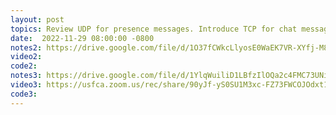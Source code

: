 ```yaml
---
layout: post
topics: Review UDP for presence messages. Introduce TCP for chat messages. Assigned [project05](assignments/project05.html) due 12/6 at 11:59am
date:  2022-11-29 08:00:00 -0800
notes2: https://drive.google.com/file/d/1O37fCWkcLlyosE0WaEK7VR-XYfj-M8dY/view?usp=sharing
video2: 
code2: 
notes3: https://drive.google.com/file/d/1YlqWuiliD1LBfzIlOQa2c4FMC73UNi1Z/view?usp=sharing
video3: https://usfca.zoom.us/rec/share/90yJf-yS0SU1M3xc-FZ73FWCOJOdxt1Rg568xy4_3KyTJeHEZDbJYstKjM8pB2DL.dOPXnX-pvOYPAm93 
code3: 
---
```

